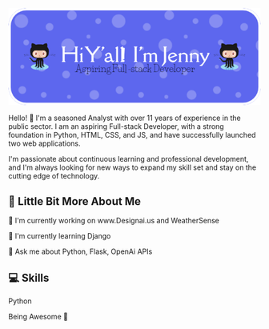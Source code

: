 ![Header](./github-header-image.png)

Hello! 👋 I'm a seasoned Analyst with over 11 years of experience in the public sector. I am an aspiring Full-stack Developer, with a strong foundation in Python, HTML, CSS, and JS, and have successfully launched two web applications.

I'm passionate about continuous learning and professional development, and I'm always looking for new ways to expand my skill set and stay on the cutting edge of technology.

## 💫 Little Bit More About Me
<p>🔭 I'm currently working on www.Designai.us and WeatherSense</p>
<p>🌱 I'm currently learning Django</p>
<p>💬 Ask me about Python, Flask, OpenAi APIs</p>

## 💻 Skills
<p>
  Python
  </p>
<p>
  Being Awesome 👋
</p>

